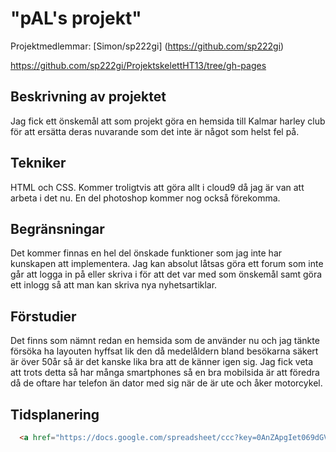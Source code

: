 
# "pAL's projekt"
Projektmedlemmar: [Simon/sp222gi] (https://github.com/sp222gi)

https://github.com/sp222gi/ProjektskelettHT13/tree/gh-pages

## Beskrivning av projektet
Jag fick ett önskemål att som projekt göra en hemsida till Kalmar harley club för att ersätta deras nuvarande
som det inte är något som helst fel på.

## Tekniker
HTML och CSS. Kommer troligtvis att göra allt i cloud9 då jag är van att arbeta i det nu.
En del photoshop kommer nog också förekomma.

## Begränsningar
Det kommer finnas en hel del önskade funktioner som jag inte har kunskapen att implementera.
Jag kan absolut låtsas göra ett forum som inte går att logga in på eller skriva i för att det var med som
önskemål samt göra ett inlogg så att man kan skriva nya nyhetsartiklar.

## Förstudier
Det finns som nämnt redan en hemsida som de använder nu och jag tänkte försöka ha layouten hyffsat lik
den då medelåldern bland besökarna säkert är över 50år så är det kanske lika bra att de känner igen sig.
Jag fick veta att trots detta så har många smartphones så en bra mobilsida är att föredra då de oftare
har telefon än dator med sig när de är ute och åker motorcykel.

## Tidsplanering
```html
  <a href="https://docs.google.com/spreadsheet/ccc?key=0AnZApgIet069dGVwMmRVSlEzXzdYYjdoeU1jWlkya1E&usp=sharing">Tidsplan</a>
```


